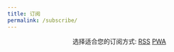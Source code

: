 ```yaml
---
title: 订阅
permalink: /subscribe/
---
```


<p style="text-align: center">
    选择适合您的订阅方式:
    <a href="/feed.xml">RSS</a>
    <a href="/">PWA</a>
</p>

